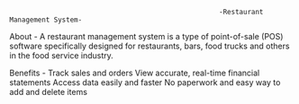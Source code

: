                                                         -Restaurant Management System-
                                                                      
About - A restaurant management system is a type of point-of-sale
        (POS) software specifically designed for restaurants, bars,
        food trucks and others in the food service industry.
        
Benefits - Track sales and orders
           View accurate, real-time financial statements
           Access data easily and faster
           No paperwork and easy way to add and delete items
            
            
 
